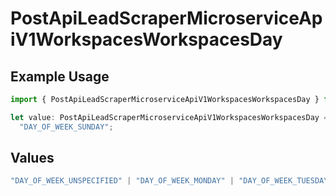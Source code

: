 # PostApiLeadScraperMicroserviceApiV1WorkspacesWorkspacesDay

## Example Usage

```typescript
import { PostApiLeadScraperMicroserviceApiV1WorkspacesWorkspacesDay } from "oppulence-backend-sdk/models/operations";

let value: PostApiLeadScraperMicroserviceApiV1WorkspacesWorkspacesDay =
  "DAY_OF_WEEK_SUNDAY";
```

## Values

```typescript
"DAY_OF_WEEK_UNSPECIFIED" | "DAY_OF_WEEK_MONDAY" | "DAY_OF_WEEK_TUESDAY" | "DAY_OF_WEEK_WEDNESDAY" | "DAY_OF_WEEK_THURSDAY" | "DAY_OF_WEEK_FRIDAY" | "DAY_OF_WEEK_SATURDAY" | "DAY_OF_WEEK_SUNDAY"
```